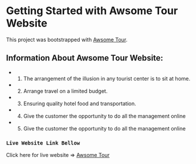 # Getting Started with Awsome Tour Website

This project was bootstrapped with [Awsome Tour](https://awesome-tour.web.app).

## Information About Awsome Tour Website:
* 1. The arrangement of the illusion in any tourist center is to sit at home.
* 2. Arrange travel on a limited budget.
* 3. Ensuring quality hotel food and transportation.
* 4. Give the customer the opportunity to do all the management online
* 5. Give the customer the opportunity to do all the management online


### `Live Website Link Bellow`

 Click here for live website => [Awsome Tour](https://awesome-tour.web.app/)

